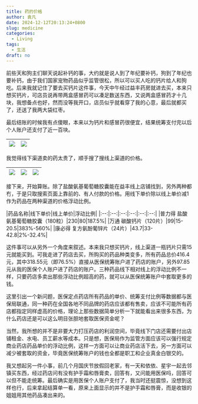 ```yaml
---
title: 药的价格
author: 袁凡
date: 2024-12-12T20:13:24+0800
slug: medicine
categories:
  - Living
tags:
  - 生活
draft: no
---
```


<!--more-->

前些天和狗主们聊天说起补钙的事，大约就是说人到了年纪要补钙，狗到了年纪也要补钙，由于我们国家宠物药品似乎监管很松，所以可以买人吃的钙片给人和狗吃。后来我就记住了要去买钙片这件事，今天中午经过益丰药房就进去买，本来只想买钙片，可店员说再带两盒感冒药可以凑足数送东西，又说两盒感冒药才十几块，我想备点也好，然而没等我开口，店员似乎就看穿了我的心意，最后就都买了，还送了我两大袋红枣。

最后结账的时候我有点傻眼，本来以为钙片和感冒药很便宜，结果统筹支付完以后个人账户还支付了近一百块。

|![](https://yuanfan.rbind.io/images/2024/2024-12-12-01.jpg)|![](https://yuanfan.rbind.io/images/2024/2024-12-12-02.jpg)|
|:-:|:-:|

我觉得线下渠道卖的药太贵了，顺手搜了搜线上渠道的价格。

|![](https://yuanfan.rbind.io/images/2024/2024-12-12-03.jpg)|![](https://yuanfan.rbind.io/images/2024/2024-12-12-04.jpg)|![](https://yuanfan.rbind.io/images/2024/2024-12-12-05.jpg)|
|:-:|:-:|:-:|

接下来，开始算账。除了盐酸氨基葡萄糖胶囊能在益丰线上店铺找到，另外两种都冇，于是只取搜索页面上靠前的、有人付款的价格。用线下单价除以线上单价减1作为药品在两种渠道的价格浮动比例。

|药品名称|线下单价|线上单价|浮动比例|
|:--:|:--:|:--:|:--:|:--:|:--:|
|普力得 盐酸氨基葡萄糖胶囊（180粒）|230|80|187.5%|
|万通 碳酸钙片（120片）|99|15-20.5|383%-560%|
|康必得 复方氨酚葡锌片（24片）|43.7|33-42.8|2%-32.4%|

这件事可以从另外一个角度来叙述。本来我只想买钙片，线上渠道一瓶钙片只需15元就能买到。可我走进了药店去买，所购买的药品种类变多，所有药品总价416.4元，其中318.55元（即76.5%）直接从医保统筹账户进了药店的账户，另外97.85元从我的医保个人账户进了药店的账户。三种药品线下相对线上的浮动比例不一样，只要药店多卖出那些浮动比例超高的药，就可以从医保统筹账户中套取更多的钱。

这里引出一个新问题，医保定点药店所有药品的单价、统筹支付比例等数据都与医保局联通，同一种药在全国各地不同品牌的药店应该都有售卖，应该不可能所有药店都指定同样虚高的价格，理论上那些数据简单分析一下就能看出来很多东西，为什么药店还是可以这么明目张胆地套取医保资金呢？

当然，我所想的并不是非要大力打压药店的利润空间，毕竟线下门店还需要付出店铺租金、水电、员工薪水等成本。只是想，医保局作为监管方面应该可以强行规定商业药店药品单价的浮动比例，这样一方面可以让商业药店活下去，另一方面可以减少被套取的资金，毕竟医保统筹账户的钱也全都是职工和企业真金白银交的。

我又想起另一件小事，前几个月国庆节放假回老家，有一天和依依、星宇一起去邻镇买东西，经过药店问有没有护手霜和唇膏卖，回答有，又问能用医保吗，回答可以但不能走统筹。最后确实是用医保个人账户支付了，我当时还挺震惊，没想到这样也行，后来拿起结算单一看，原来上面显示的并不是护手霜和唇膏，而是收银的姐姐用其他药品凑出来的。
